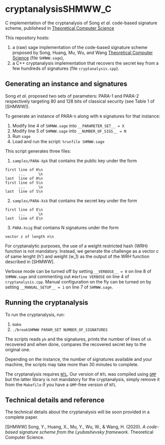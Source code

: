 # cryptanalysisSHMWW_C
C implementation of the cryptanalysis of Song *et al.* code-based signature scheme, publishesd in [Theoretical Computer Science](https://doi.org/10.1016/j.tcs.2020.05.011)

This repository hosts:
1. a (raw) sage implementation of the code-based signature scheme proposed by Song, Huang, Mu, Wu, and Wang [Theoretical Computer Science](https://doi.org/10.1016/j.tcs.2020.05.011) (file `SHMWW.sage`),
1. a C++ cryptanalysis implementation that recovers the secret key from a few hundreds of signatures (file `cryptanalysis.cpp`). 

## Generating an instance and signatures

Song *et al.* proposed two sets of parameters: PARA-1 and PARA-2 respectively targeting 80 and 128 bits of classical security (see Table 1 of [SHMWW]).

To generate an instance of PARA-`X` along with `N` signatures for that instance:
1. Modify line 4 of `SHMWW.sage` into `__PARAMETER_SET__ = X`
1. Modify line 5 of `SHMWW.sage` into `__NUMBER_OF_SIGS__ = N`
1. Run `sage`
1. Load and run the script: `%runfile SHMWW.sage`

This script generates three files:
1. `samples/PARA-Xpk` that contains the public key under the form
```
first line of H\n
      ...      \n
last  line of H\n
first line of S\n
      ...      \n
last  line of S\n
```
2. `samples/PARA-Xsk` that contains the secret key under the form
```
first line of E\n
      ...      \n
last  line of E\n
```
3. `PARA-Xsig` that contains N signatures under the form
```
vector z of length n\n
```

For cryptanalytic purposes, the use of a weight restricted hash (WRH) function is not mandatory. Instead, we generate the challenge as a vector c of same lenght (h') and weight (w_1) as the output of the WRH function described in [SHMWW].

Verbose mode can be turned off by setting `__VERBOSE__ = 0` on line 8 of `SHMWW.sage` and commenting out `#define VERBOSE` on line 4 of `cryptanalysis.cpp`. Manual configuration on the fly can be turned on by setting `__MANUAL_SETUP__ = 1` on line 7 of `SHMWW.sage`.

## Running the cryptanalysis

To run the cryptanalysis, run:
1. `make`
1. `./breakSHMWW PARAM_SET NUMBER_OF_SIGNATURES`

The scripts reads `pk` and the signatures, prints the number of lines of `sk` recovered and when done, compares the recovered secret key to the original one.

Depending on the instance, the number of signatures available and your machine, the scripts may take more than 30 minutes to complete.

The cryptanalysis requires [`NTL`](https://www.shoup.net/ntl/). Our version of `NTL` was compiled using [`GMP`](https://gmplib.org/) but the latter library is not mandatory for the cryptanalysis, simply remove it from the `Makefile` if you have a `GMP`-free version of `NTL` 

## Technical details and reference

The technical details about the cryptanalysis will be soon provided in a complete paper.

[SHMWW] Song, Y., Huang, X., Mu, Y., Wu, W., & Wang, H. (2020). *A code-based signature scheme from the Lyubashevsky framework*. Theoretical Computer Science.
